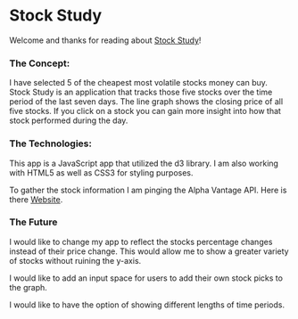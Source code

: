 # Stock Study

Welcome and thanks for reading about [Stock Study](https://coreyladovsky.com/stock_study)!

### The Concept:
I have selected 5 of the cheapest most volatile stocks money can buy. Stock Study is an application that tracks those five stocks over the time period of the last seven days. The line graph shows the closing price of all five stocks. If you click on a stock you can gain more insight into how that stock performed during the day.

### The Technologies:

This app is a JavaScript app that utilized the d3 library.
I am also working with HTML5 as well as CSS3 for styling purposes.

To gather the stock information I am pinging the Alpha Vantage API. Here is there [Website](https://www.alphavantage.co/documentation/).

### The Future
I would like to change my app to reflect the stocks percentage changes instead of their price change. This would allow me to show a greater variety of stocks without ruining the y-axis.

I would like to add an input space for users to add their own stock picks to the graph.

I would like to have the option of showing different lengths of time periods.

